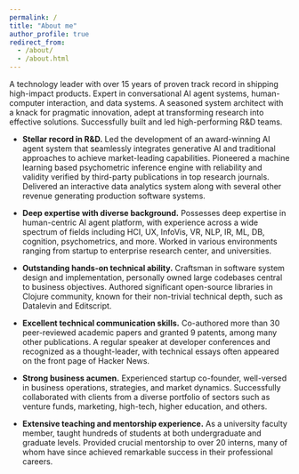 ```yaml
---
permalink: /
title: "About me"
author_profile: true
redirect_from:
  - /about/
  - /about.html
---
```


A technology leader with over 15 years of proven track record in shipping
high-impact products. Expert in conversational AI agent systems, human-computer
interaction, and data systems. A seasoned system architect with a knack for
pragmatic innovation, adept at transforming research into effective solutions.
Successfully built and led high-performing R&D teams.

* **Stellar record in R&D.** Led the development of an award-winning AI agent
  system that seamlessly integrates generative AI and traditional approaches to
  achieve market-leading capabilities. Pioneered a machine learning based
  psychometric inference engine with reliability and validity verified by
  third-party publications in top research journals. Delivered an interactive
  data analytics system along with several other revenue generating production
  software systems.

* **Deep expertise with diverse background.** Possesses deep expertise in
  human-centric AI agent platform, with experience across a wide spectrum
  of fields including HCI, UX, InfoVis, VR, NLP, IR, ML, DB, cognition,
  psychometrics, and more. Worked in various environments ranging from startup
  to enterprise research center, and universities.

* **Outstanding hands-on technical ability.** Craftsman in software system
  design and implementation, personally owned large codebases central to
  business objectives. Authored significant open-source libraries in Clojure
  community, known for their non-trivial technical depth, such as Datalevin and
  Editscript.

* **Excellent technical communication skills.** Co-authored more than 30
  peer-reviewed academic papers and granted 9 patents, among many other
  publications. A regular speaker at developer conferences and recognized as a
  thought-leader, with technical essays often appeared on the front page of
  Hacker News.

* **Strong business acumen.** Experienced startup co-founder, well-versed in
  business operations, strategies, and market dynamics. Successfully
  collaborated with clients from a diverse portfolio of sectors such as venture
  funds, marketing, high-tech, higher education, and others.

* **Extensive teaching and mentorship experience.** As a university faculty
  member, taught hundreds of students at both undergraduate and graduate levels.
  Provided crucial mentorship to over 20 interns, many of whom have since
  achieved remarkable success in their professional careers.
